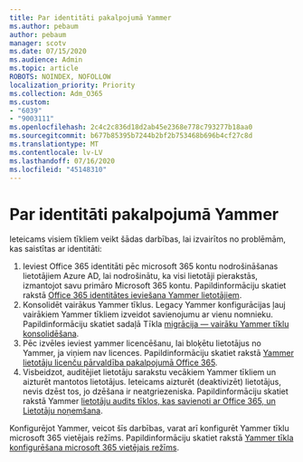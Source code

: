 ```yaml
---
title: Par identitāti pakalpojumā Yammer
ms.author: pebaum
author: pebaum
manager: scotv
ms.date: 07/15/2020
ms.audience: Admin
ms.topic: article
ROBOTS: NOINDEX, NOFOLLOW
localization_priority: Priority
ms.collection: Adm_O365
ms.custom:
- "6039"
- "9003111"
ms.openlocfilehash: 2c4c2c836d18d2ab45e2368e778c793277b18aa0
ms.sourcegitcommit: b677b85395b7244b2bf2b753468b696b4cf27c8d
ms.translationtype: MT
ms.contentlocale: lv-LV
ms.lasthandoff: 07/16/2020
ms.locfileid: "45148310"
---
```

# <a name="about-identity-in-yammer"></a>Par identitāti pakalpojumā Yammer

Ieteicams visiem tīkliem veikt šādas darbības, lai izvairītos no problēmām, kas saistītas ar identitāti:

1. Ieviest Office 365 identitāti pēc microsoft 365 kontu nodrošināšanas lietotājiem Azure AD, lai nodrošinātu, ka visi lietotāji pierakstās, izmantojot savu primāro Microsoft 365 kontu. Papildinformāciju skatiet rakstā [Office 365 identitātes ieviešana Yammer lietotājiem](https://docs.microsoft.com/yammer/configure-your-yammer-network/enforce-office-365-identity).
2. Konsolidēt vairākus Yammer tīklus. Legacy Yammer konfigurācijas ļauj vairākiem Yammer tīkliem izveidot savienojumu ar vienu nomnieku. Papildinformāciju skatiet sadaļā Tīkla [migrācija — vairāku Yammer tīklu konsolidēšana](https://docs.microsoft.com/yammer/configure-your-yammer-network/consolidate-multiple-yammer-networks).
3. Pēc izvēles ieviest yammer licencēšanu, lai bloķētu lietotājus no Yammer, ja viņiem nav licences. Papildinformāciju skatiet rakstā [Yammer lietotāju licenču pārvaldība pakalpojumā Office 365](https://docs.microsoft.com/yammer/manage-yammer-users/manage-yammer-licenses-in-office-365).
4. Visbeidzot, auditējiet lietotāju sarakstu vecākiem Yammer tīkliem un aizturēt mantotos lietotājus. Ieteicams aizturēt (deaktivizēt) lietotājus, nevis dzēst tos, jo dzēšana ir neatgriezeniska. Papildinformāciju skatiet rakstā Yammer [lietotāju audits tīklos, kas savienoti ar Office 365, un](https://docs.microsoft.com/yammer/manage-yammer-users/audit-users-connected-to-office-365) [Lietotāju noņemšana](https://docs.microsoft.com/yammer/manage-yammer-users/add-block-or-remove-users#remove-users).

Konfigurējot Yammer, veicot šīs darbības, varat arī konfigurēt Yammer tīklu microsoft 365 vietējais režīms. Papildinformāciju skatiet rakstā [Yammer tīkla konfigurēšana microsoft 365 vietējais režīms](https://docs.microsoft.com/yammer/configure-your-yammer-network/native-mode).